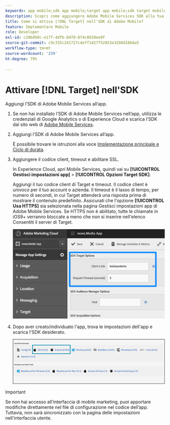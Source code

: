 ```yaml
---
keywords: app mobile;sdk app mobile;target app mobile;sdk target mobile;sdk app mobile;target in sdk
description: Scopri come aggiungere Adobe Mobile Services SDK alla tua app mobile.
title: Come si attiva [!DNL Target] nell'SDK di Adobe Mobile?
feature: Implementare Mobile
role: Developer
exl-id: c34bd50c-e17f-4dfb-8470-8f4c8639ee9f
source-git-commit: c9c335c241727c4eff1d27f52853e32b8d18b6a5
workflow-type: tm+mt
source-wordcount: '259'
ht-degree: 79%

---
```


# Attivare [!DNL Target] nell&#39;SDK

Aggiungi l’SDK di Adobe Mobile Services all’app.

1. Se non hai installato l’SDK di Adobe Mobile Services nell’app, utilizza le credenziali di Google Analytics o di Experience Cloud e scarica l’SDK dal sito web di [Adobe Mobile Services](https://mobilemarketing.adobe.com/).

1. Aggiungi l’SDK di Adobe Mobile Services all’app.

   È possibile trovare le istruzioni alla voce [Implementazione principale e Ciclo di durata](https://experienceleague.adobe.com/docs/mobile-services/ios/getting-started-ios/dev-qs.html).

1. Aggiungere il codice client, timeout e abilitare SSL.

   In Experience Cloud, apri Mobile Services, quindi vai su **[!UICONTROL Gestisci impostazioni app]** > **[!UICONTROL Opzioni Target SDK]**.

   Aggiungi il tuo codice client di Target e timeout. Il codice client è univoco per il tuo account o azienda. Il timeout è il lasso di tempo, per numero di secondi, in cui Target attenderà una risposta prima di mostrare il contenuto predefinito. Assicurati che l&#39;opzione **[!UICONTROL Usa HTTPS]** sia selezionata nella pagina Gestisci impostazioni app di Adobe Mobile Services. Se HTTPS non è abilitato, tutte le chiamate in iOS9+ verranno bloccate a meno che non si inserire nell&#39;elenco Consentiti il server di Target.

   ![](assets/mobile-clientcode.png)

1. Dopo aver creato/individuato l&#39;app, trova le impostazioni dell&#39;app e scarica l&#39;SDK desiderato.

   ![](assets/download-sdk.png)

>[!IMPORTANT]
>
> Se non hai accesso all’interfaccia di mobile marketing, puoi apportare modifiche direttamente nel file di configurazione nel codice dell’app. Tuttavia, non sarà sincronizzato con la pagina delle impostazioni nell’interfaccia utente.
